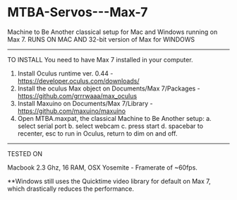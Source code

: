 # MTBA-Servos---Max-7
Machine to Be Another classical setup for Mac and Windows running on Max 7.
RUNS ON MAC AND 32-bit version of Max for WINDOWS

---
TO INSTALL
You need to have Max 7 installed in your computer.

1. Install Oculus runtime ver. 0.44 - https://developer.oculus.com/downloads/
2. Install the oculus Max object on Documents/Max 7/Packages - https://github.com/grrrwaaa/max_oculus
3. Install Maxuino on Documents/Max 7/Library - https://github.com/maxuino/maxuino
4. Open MTBA.maxpat, the classical Machine to Be Another setup: 
    a. select serial port
    b. select webcam
    c. press start
    d. spacebar to recenter, esc to run in Oculus, return to dim on and off.

---
TESTED ON

Macbook 2.3 Ghz, 16 RAM, OSX Yosemite - Framerate of ~60fps.

**Windows still uses the Quicktime video library for default on Max 7, which drastically reduces the performance.

